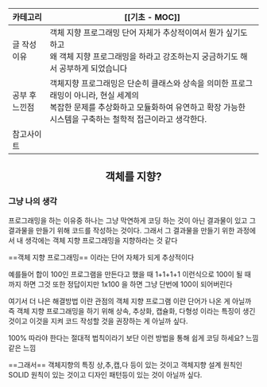
| 카테고리     | [[기초 - MOC]]                                                                                                  |
| -------- | ------------------------------------------------------------------------------------------------------------- |
| 글 작성 이유  | 객체 지향 프로그래밍 단어 자체가 추상적이여서 뭔가 싶기도 하고 <br>왜 객체 지향 프로그래밍을 하라고 강조하는지 궁금하기도 해서 공부하게 되었습니다                          |
| 공부 후 느낀점 | 객체지향 프로그래밍은 단순히 클래스와 상속을 의미한 프로그래밍이 아니라, 현실 세계의 <br>복잡한 문제를 추상화하고 모듈화하여 유연하고 확장 가능한 시스템을 구축하는 철학적 접근이라고 생각한다. |
| 참고사이트    |                                                                                                               |
## <center>객체를 지향?</center>
### 그냥 나의 생각
프로그래밍을 하는 이유중 하나는 그냥 막연하게 코딩 하는 것이 아닌 결과물이 있고 그 결과물을 만들기 위해 코드를 작성하는 것이다. 그래서 그 결과물을 만들기 위한 과정에서 내 생각에는 객체 지향 프로그래밍을 지향하라는 것 같다

==객체 지향 프로그래밍== 이라는 단어 자체가 되게 추상적이다 

예를들어 합이 100인 프로그램을 만든다고 했을 때 1+1+1+1 이런식으로 100이 될 때 까지 하면 그것 또한 정답이지만 1x100 을 하면 그냥 단번에 100이 되어버린다 

여기서 더 나은 해결방법 이란 관점의 객체 지향 프로그램 이란 단어가 나온 게 아닐까 즉 객체 지향 프로그래밍을 하기 위해 상속, 추상화, 캡슐화, 다형성 이라는 특징이 생긴 것이고 이것을 지켜 코드 작성할 것을 권장하는 게 아닐까 싶다.

100% 따라야 한다는 절대적 법칙이라기 보단 이런 방법을 통해 쉽게 코딩 하세요? 느낌 같은 느낌

==그래서==
객체지향의 특징 상,추,캡,다 등이 있는 것이고
객체지향 설계 원칙인 SOLID 원칙이 있는 것이고
디자인 패턴등이 있는 것이 아닐까 싶다.
 
 




